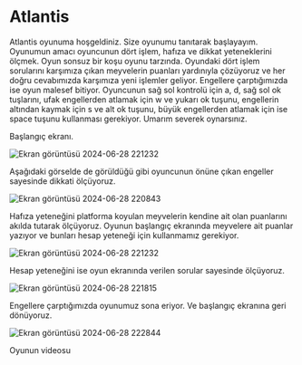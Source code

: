 # Atlantis
Atlantis oyunuma hoşgeldiniz. Size oyunumu tanıtarak başlayayım. Oyunumun amacı oyuncunun dört işlem, hafıza ve dikkat yeteneklerini ölçmek. Oyun sonsuz bir koşu oyunu tarzında. Oyundaki dört işlem sorularını karşımıza çıkan meyvelerin puanları yardınıyla çözüyoruz ve her doğru cevabımızda karşımıza yeni işlemler geliyor. Engellere çarptığımızda ise oyun malesef bitiyor. Oyuncunun sağ sol kontrolü için a, d, sağ sol ok tuşlarını, ufak engellerden atlamak için w ve yukarı ok tuşunu, engellerin altından kaymak için s ve alt ok tuşunu, büyük engellerden atlamak için ise space tuşunu kullanması gerekiyor. Umarım severek oynarsınız.


Başlangıç ekranı.

![Ekran görüntüsü 2024-06-28 221232](https://github.com/melcaj13/Atlantis/assets/148561141/eeec15b6-ce64-4a66-af93-10090cb8d8d9)


Aşağıdaki görselde de görüldüğü gibi oyuncunun önüne çıkan engeller sayesinde dikkati ölçüyoruz.


![Ekran görüntüsü 2024-06-28 220843](https://github.com/melcaj13/Atlantis/assets/148561141/8328492c-d437-4248-a798-8fe90a131124)


Hafıza yeteneğini platforma koyulan meyvelerin kendine ait olan puanlarını akılda tutarak ölçüyoruz. Oyunun başlangıç ekranında meyvelere ait puanlar yazıyor ve bunları hesap yeteneği için kullanmamız gerekiyor.


![Ekran görüntüsü 2024-06-28 221232](https://github.com/melcaj13/Atlantis/assets/148561141/27852c61-0295-47d1-8291-1eea605301a0)


Hesap yeteneğini ise oyun ekranında verilen sorular sayesinde ölçüyoruz.


![Ekran görüntüsü 2024-06-28 221815](https://github.com/melcaj13/Atlantis/assets/148561141/8ff00231-b031-4289-a3c9-8a58c68e3c27)


Engellere çarptığımızda oyunumuz sona eriyor. Ve başlangıç ekranına geri dönüyoruz.


![Ekran görüntüsü 2024-06-28 222844](https://github.com/melcaj13/Atlantis/assets/148561141/67a64519-0452-4a75-9658-b1a00c67eaf9)

Oyunun videosu 


